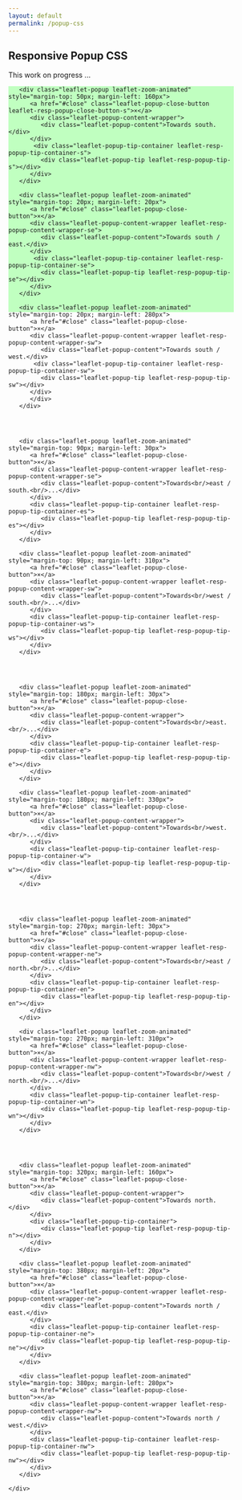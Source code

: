 ```yaml
---
layout: default
permalink: /popup-css
---
```



<div style="clear: left">
    <h2>Responsive Popup CSS</h2>
    <p>This work on progress ...</p>
    <div class="leaflet-container" style="width: 450px; height: 450px; margin-bottom:20px; background-color: #C0ffC0;">
    
    
       <div class="leaflet-popup leaflet-zoom-animated" style="margin-top: 50px; margin-left: 160px">
          <a href="#close" class="leaflet-popup-close-button leaflet-resp-popup-close-button-s">×</a>
          <div class="leaflet-popup-content-wrapper">
             <div class="leaflet-popup-content">Towards south.</div>
          </div>
           <div class="leaflet-popup-tip-container leaflet-resp-popup-tip-container-s">
             <div class="leaflet-popup-tip leaflet-resp-popup-tip-s"></div>
          </div>
       </div>       
       
       <div class="leaflet-popup leaflet-zoom-animated" style="margin-top: 20px; margin-left: 20px">
          <a href="#close" class="leaflet-popup-close-button">×</a>
          <div class="leaflet-popup-content-wrapper leaflet-resp-popup-content-wrapper-se">
             <div class="leaflet-popup-content">Towards south / east.</div>
          </div>
           <div class="leaflet-popup-tip-container leaflet-resp-popup-tip-container-se">
             <div class="leaflet-popup-tip leaflet-resp-popup-tip-se"></div>
          </div>
       </div>

       <div class="leaflet-popup leaflet-zoom-animated" style="margin-top: 20px; margin-left: 280px">
          <a href="#close" class="leaflet-popup-close-button">×</a>
          <div class="leaflet-popup-content-wrapper leaflet-resp-popup-content-wrapper-sw">
             <div class="leaflet-popup-content">Towards south / west.</div>
           <div class="leaflet-popup-tip-container leaflet-resp-popup-tip-container-sw">
             <div class="leaflet-popup-tip leaflet-resp-popup-tip-sw"></div>
          </div>
          </div>
       </div>




       <div class="leaflet-popup leaflet-zoom-animated" style="margin-top: 90px; margin-left: 30px">
          <a href="#close" class="leaflet-popup-close-button">×</a>
          <div class="leaflet-popup-content-wrapper leaflet-resp-popup-content-wrapper-se">
             <div class="leaflet-popup-content">Towards<br/>east / south.<br/>...</div>
          </div>
          <div class="leaflet-popup-tip-container leaflet-resp-popup-tip-container-es">
             <div class="leaflet-popup-tip leaflet-resp-popup-tip-es"></div>
          </div>
       </div>

       <div class="leaflet-popup leaflet-zoom-animated" style="margin-top: 90px; margin-left: 310px">
          <a href="#close" class="leaflet-popup-close-button">×</a>
          <div class="leaflet-popup-content-wrapper leaflet-resp-popup-content-wrapper-sw">
             <div class="leaflet-popup-content">Towards<br/>west / south.<br/>...</div>
          </div>
          <div class="leaflet-popup-tip-container leaflet-resp-popup-tip-container-ws">
             <div class="leaflet-popup-tip leaflet-resp-popup-tip-ws"></div>
          </div>
       </div>




       <div class="leaflet-popup leaflet-zoom-animated" style="margin-top: 180px; margin-left: 30px">
          <a href="#close" class="leaflet-popup-close-button">×</a>
          <div class="leaflet-popup-content-wrapper">
             <div class="leaflet-popup-content">Towards<br/>east.<br/>...</div>
          </div>
          <div class="leaflet-popup-tip-container leaflet-resp-popup-tip-container-e">
             <div class="leaflet-popup-tip leaflet-resp-popup-tip-e"></div>
          </div>
       </div>

       <div class="leaflet-popup leaflet-zoom-animated" style="margin-top: 180px; margin-left: 330px">
          <a href="#close" class="leaflet-popup-close-button">×</a>
          <div class="leaflet-popup-content-wrapper">
             <div class="leaflet-popup-content">Towards<br/>west.<br/>...</div>
          </div>
          <div class="leaflet-popup-tip-container leaflet-resp-popup-tip-container-w">
             <div class="leaflet-popup-tip leaflet-resp-popup-tip-w"></div>
          </div>
       </div>




       <div class="leaflet-popup leaflet-zoom-animated" style="margin-top: 270px; margin-left: 30px">
          <a href="#close" class="leaflet-popup-close-button">×</a>
          <div class="leaflet-popup-content-wrapper leaflet-resp-popup-content-wrapper-ne">
             <div class="leaflet-popup-content">Towards<br/>east / north.<br/>...</div>
          </div>
          <div class="leaflet-popup-tip-container leaflet-resp-popup-tip-container-en">
             <div class="leaflet-popup-tip leaflet-resp-popup-tip-en"></div>
          </div>
       </div>

       <div class="leaflet-popup leaflet-zoom-animated" style="margin-top: 270px; margin-left: 310px">
          <a href="#close" class="leaflet-popup-close-button">×</a>
          <div class="leaflet-popup-content-wrapper leaflet-resp-popup-content-wrapper-nw">
             <div class="leaflet-popup-content">Towards<br/>west / north.<br/>...</div>
          </div>
          <div class="leaflet-popup-tip-container leaflet-resp-popup-tip-container-wn">
             <div class="leaflet-popup-tip leaflet-resp-popup-tip-wn"></div>
          </div>
       </div>
      
      

      
       <div class="leaflet-popup leaflet-zoom-animated" style="margin-top: 320px; margin-left: 160px">
          <a href="#close" class="leaflet-popup-close-button">×</a>
          <div class="leaflet-popup-content-wrapper">
             <div class="leaflet-popup-content">Towards north.</div>
          </div>
          <div class="leaflet-popup-tip-container">
             <div class="leaflet-popup-tip leaflet-resp-popup-tip-n"></div>
          </div>
       </div>

       <div class="leaflet-popup leaflet-zoom-animated" style="margin-top: 380px; margin-left: 20px">
          <a href="#close" class="leaflet-popup-close-button">×</a>
          <div class="leaflet-popup-content-wrapper leaflet-resp-popup-content-wrapper-ne">
             <div class="leaflet-popup-content">Towards north / east.</div>
          </div>
          <div class="leaflet-popup-tip-container leaflet-resp-popup-tip-container-ne">
             <div class="leaflet-popup-tip leaflet-resp-popup-tip-ne"></div>
          </div>
       </div>
 
       <div class="leaflet-popup leaflet-zoom-animated" style="margin-top: 380px; margin-left: 280px">
          <a href="#close" class="leaflet-popup-close-button">×</a>
          <div class="leaflet-popup-content-wrapper leaflet-resp-popup-content-wrapper-nw">
             <div class="leaflet-popup-content">Towards north / west.</div>
          </div>
          <div class="leaflet-popup-tip-container leaflet-resp-popup-tip-container-nw">
             <div class="leaflet-popup-tip leaflet-resp-popup-tip-nw"></div>
          </div>
       </div>
       
    </div> 
</div> 